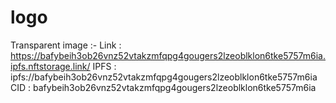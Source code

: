 # logo

Transparent image :- 
Link : https://bafybeih3ob26vnz52vtakzmfqpg4gougers2lzeoblklon6tke5757m6ia.ipfs.nftstorage.link/
IPFS : ipfs://bafybeih3ob26vnz52vtakzmfqpg4gougers2lzeoblklon6tke5757m6ia
CID : bafybeih3ob26vnz52vtakzmfqpg4gougers2lzeoblklon6tke5757m6ia
